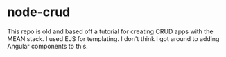# node-crud
This repo is old and based off a tutorial for creating CRUD apps with the MEAN stack. I used EJS for templating. I don't think I got around to adding Angular components to this. 
